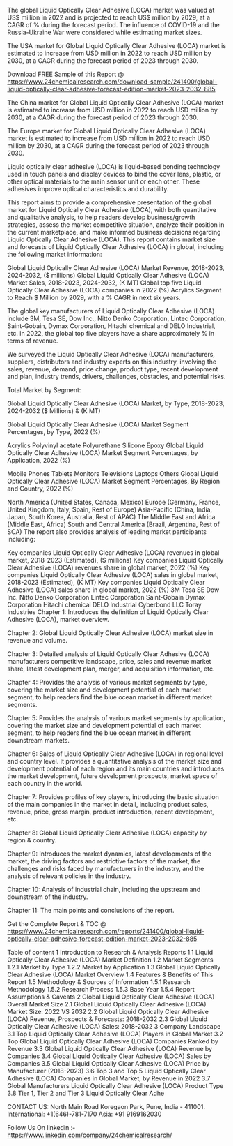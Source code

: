 The global Liquid Optically Clear Adhesive (LOCA) market was valued at US$ million in 2022 and is projected to reach US$ million by 2029, at a CAGR of % during the forecast period. The influence of COVID-19 and the Russia-Ukraine War were considered while estimating market sizes.

The USA market for Global Liquid Optically Clear Adhesive (LOCA)   market is estimated to increase from USD million in 2022 to reach USD million by 2030, at a CAGR during the forecast period of 2023 through 2030.

Download FREE Sample of this Report @ https://www.24chemicalresearch.com/download-sample/241400/global-liquid-optically-clear-adhesive-forecast-edition-market-2023-2032-885

The China market for Global Liquid Optically Clear Adhesive (LOCA)   market is estimated to increase from USD million in 2022 to reach USD million by 2030, at a CAGR during the forecast period of 2023 through 2030.

The Europe market for Global Liquid Optically Clear Adhesive (LOCA) market is estimated to increase from USD million in 2022 to reach USD million by 2030, at a CAGR during the forecast period of 2023 through 2030.

Liquid optically clear adhesive (LOCA) is liquid-based bonding technology used in touch panels and display devices to bind the cover lens, plastic, or other optical materials to the main sensor unit or each other. These adhesives improve optical characteristics and durability.

This report aims to provide a comprehensive presentation of the global market for Liquid Optically Clear Adhesive (LOCA), with both quantitative and qualitative analysis, to help readers develop business/growth strategies, assess the market competitive situation, analyze their position in the current marketplace, and make informed business decisions regarding Liquid Optically Clear Adhesive (LOCA). This report contains market size and forecasts of Liquid Optically Clear Adhesive (LOCA) in global, including the following market information:

Global Liquid Optically Clear Adhesive (LOCA) Market Revenue, 2018-2023, 2024-2032, ($ millions)
Global Liquid Optically Clear Adhesive (LOCA) Market Sales, 2018-2023, 2024-2032, (K MT)
Global top five Liquid Optically Clear Adhesive (LOCA) companies in 2022 (%)
Acrylics Segment to Reach $ Million by 2029, with a % CAGR in next six years.

The global key manufacturers of Liquid Optically Clear Adhesive (LOCA) include 3M, Tesa SE, Dow Inc., Nitto Denko Corporation, Lintec Corporation, Saint-Gobain, Dymax Corporation, Hitachi chemical and DELO Industrial, etc. in 2022, the global top five players have a share approximately % in terms of revenue.

We surveyed the Liquid Optically Clear Adhesive (LOCA) manufacturers, suppliers, distributors and industry experts on this industry, involving the sales, revenue, demand, price change, product type, recent development and plan, industry trends, drivers, challenges, obstacles, and potential risks.

Total Market by Segment:

Global Liquid Optically Clear Adhesive (LOCA) Market, by Type, 2018-2023, 2024-2032 ($ Millions) & (K MT)

Global Liquid Optically Clear Adhesive (LOCA) Market Segment Percentages, by Type, 2022 (%)

Acrylics
Polyvinyl acetate
Polyurethane
Silicone
Epoxy
Global Liquid Optically Clear Adhesive (LOCA) Market Segment Percentages, by Application, 2022 (%)

Mobile Phones
Tablets
Monitors
Televisions
Laptops
Others
Global Liquid Optically Clear Adhesive (LOCA) Market Segment Percentages, By Region and Country, 2022 (%)

North America (United States, Canada, Mexico)
Europe (Germany, France, United Kingdom, Italy, Spain, Rest of Europe)
Asia-Pacific (China, India, Japan, South Korea, Australia, Rest of APAC)
The Middle East and Africa (Middle East, Africa)
South and Central America (Brazil, Argentina, Rest of SCA)
The report also provides analysis of leading market participants including:

Key companies Liquid Optically Clear Adhesive (LOCA) revenues in global market, 2018-2023 (Estimated), ($ millions)
Key companies Liquid Optically Clear Adhesive (LOCA) revenues share in global market, 2022 (%)
Key companies Liquid Optically Clear Adhesive (LOCA) sales in global market, 2018-2023 (Estimated), (K MT)
Key companies Liquid Optically Clear Adhesive (LOCA) sales share in global market, 2022 (%)
3M
Tesa SE
Dow Inc.
Nitto Denko Corporation
Lintec Corporation
Saint-Gobain
Dymax Corporation
Hitachi chemical
DELO Industrial
Cyberbond LLC
Toray Industries
Chapter 1: Introduces the definition of Liquid Optically Clear Adhesive (LOCA), market overview.

Chapter 2: Global Liquid Optically Clear Adhesive (LOCA) market size in revenue and volume.

Chapter 3: Detailed analysis of Liquid Optically Clear Adhesive (LOCA) manufacturers competitive landscape, price, sales and revenue market share, latest development plan, merger, and acquisition information, etc.

Chapter 4: Provides the analysis of various market segments by type, covering the market size and development potential of each market segment, to help readers find the blue ocean market in different market segments.

Chapter 5: Provides the analysis of various market segments by application, covering the market size and development potential of each market segment, to help readers find the blue ocean market in different downstream markets.

Chapter 6: Sales of Liquid Optically Clear Adhesive (LOCA) in regional level and country level. It provides a quantitative analysis of the market size and development potential of each region and its main countries and introduces the market development, future development prospects, market space of each country in the world.

Chapter 7: Provides profiles of key players, introducing the basic situation of the main companies in the market in detail, including product sales, revenue, price, gross margin, product introduction, recent development, etc.

Chapter 8: Global Liquid Optically Clear Adhesive (LOCA) capacity by region & country.

Chapter 9: Introduces the market dynamics, latest developments of the market, the driving factors and restrictive factors of the market, the challenges and risks faced by manufacturers in the industry, and the analysis of relevant policies in the industry.

Chapter 10: Analysis of industrial chain, including the upstream and downstream of the industry.

Chapter 11: The main points and conclusions of the report.

Get the Complete Report & TOC @ https://www.24chemicalresearch.com/reports/241400/global-liquid-optically-clear-adhesive-forecast-edition-market-2023-2032-885

Table of content
1 Introduction to Research & Analysis Reports
1.1 Liquid Optically Clear Adhesive (LOCA) Market Definition
1.2 Market Segments
1.2.1 Market by Type
1.2.2 Market by Application
1.3 Global Liquid Optically Clear Adhesive (LOCA) Market Overview
1.4 Features & Benefits of This Report
1.5 Methodology & Sources of Information
1.5.1 Research Methodology
1.5.2 Research Process
1.5.3 Base Year
1.5.4 Report Assumptions & Caveats
2 Global Liquid Optically Clear Adhesive (LOCA) Overall Market Size
2.1 Global Liquid Optically Clear Adhesive (LOCA) Market Size: 2022 VS 2032
2.2 Global Liquid Optically Clear Adhesive (LOCA) Revenue, Prospects & Forecasts: 2018-2032
2.3 Global Liquid Optically Clear Adhesive (LOCA) Sales: 2018-2032
3 Company Landscape
3.1 Top Liquid Optically Clear Adhesive (LOCA) Players in Global Market
3.2 Top Global Liquid Optically Clear Adhesive (LOCA) Companies Ranked by Revenue
3.3 Global Liquid Optically Clear Adhesive (LOCA) Revenue by Companies
3.4 Global Liquid Optically Clear Adhesive (LOCA) Sales by Companies
3.5 Global Liquid Optically Clear Adhesive (LOCA) Price by Manufacturer (2018-2023)
3.6 Top 3 and Top 5 Liquid Optically Clear Adhesive (LOCA) Companies in Global Market, by Revenue in 2022
3.7 Global Manufacturers Liquid Optically Clear Adhesive (LOCA) Product Type
3.8 Tier 1, Tier 2 and Tier 3 Liquid Optically Clear Adhe

CONTACT US:
North Main Road Koregaon Park, Pune, India - 411001.
International: +1(646)-781-7170
Asia: +91 9169162030

Follow Us On linkedin :- https://www.linkedin.com/company/24chemicalresearch/
